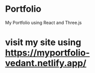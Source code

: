 # Portfolio
My Portfolio using React and Three.js
# visit my site using https://myportfolio-vedant.netlify.app/
